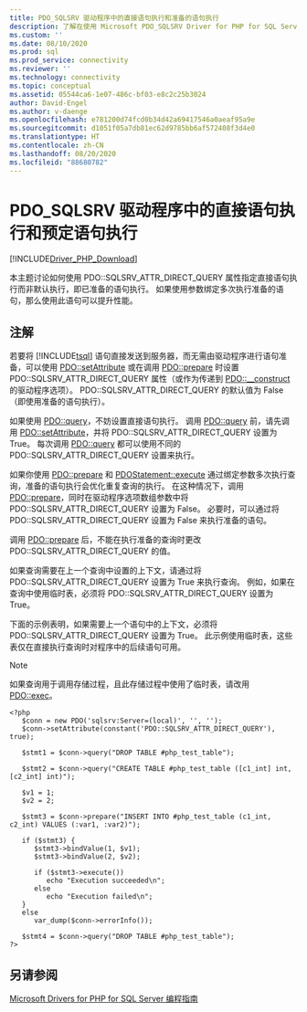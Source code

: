 ```yaml
---
title: PDO_SQLSRV 驱动程序中的直接语句执行和准备的语句执行
description: 了解在使用 Microsoft PDO_SQLSRV Driver for PHP for SQL Server 时如何使用 PDO::SQLSRV_ATTR_DIRECT_QUERY 属性进行直接语句执行
ms.custom: ''
ms.date: 08/10/2020
ms.prod: sql
ms.prod_service: connectivity
ms.reviewer: ''
ms.technology: connectivity
ms.topic: conceptual
ms.assetid: 05544ca6-1e07-486c-bf03-e8c2c25b3024
author: David-Engel
ms.author: v-daenge
ms.openlocfilehash: e781200d74fcd0b34d42a69417546a0aeaf95a9e
ms.sourcegitcommit: d1051f05a7db81ec62d9785bb6af572408f3d4e0
ms.translationtype: HT
ms.contentlocale: zh-CN
ms.lasthandoff: 08/20/2020
ms.locfileid: "88680782"
---
```

# <a name="direct-statement-execution-and-prepared-statement-execution-in-the-pdo_sqlsrv-driver"></a>PDO_SQLSRV 驱动程序中的直接语句执行和预定语句执行
[!INCLUDE[Driver_PHP_Download](../../includes/driver_php_download.md)]

本主题讨论如何使用 PDO::SQLSRV_ATTR_DIRECT_QUERY 属性指定直接语句执行而非默认执行，即已准备的语句执行。 如果使用参数绑定多次执行准备的语句，那么使用此语句可以提升性能。  
  
## <a name="remarks"></a>注解  
若要将 [!INCLUDE[tsql](../../includes/tsql-md.md)] 语句直接发送到服务器，而无需由驱动程序进行语句准备，可以使用 [PDO::setAttribute](../../connect/php/pdo-setattribute.md) 或在调用 [PDO::prepare](../../connect/php/pdo-prepare.md) 时设置 PDO::SQLSRV_ATTR_DIRECT_QUERY 属性（或作为传递到 [PDO::__construct](../../connect/php/pdo-construct.md) 的驱动程序选项）。 PDO::SQLSRV_ATTR_DIRECT_QUERY 的默认值为 False（即使用准备的语句执行）。  
  
如果使用 [PDO::query](../../connect/php/pdo-query.md)，不妨设置直接语句执行。 调用 [PDO::query](../../connect/php/pdo-query.md) 前，请先调用 [PDO::setAttribute](../../connect/php/pdo-setattribute.md)，并将 PDO::SQLSRV_ATTR_DIRECT_QUERY 设置为 True。  每次调用 [PDO::query](../../connect/php/pdo-query.md) 都可以使用不同的 PDO::SQLSRV_ATTR_DIRECT_QUERY 设置来执行。  
  
如果你使用 [PDO::prepare](../../connect/php/pdo-prepare.md) 和 [PDOStatement::execute](../../connect/php/pdostatement-execute.md) 通过绑定参数多次执行查询，准备的语句执行会优化重复查询的执行。  在这种情况下，调用 [PDO::prepare](../../connect/php/pdo-prepare.md)，同时在驱动程序选项数组参数中将 PDO::SQLSRV_ATTR_DIRECT_QUERY 设置为 False。 必要时，可以通过将 PDO::SQLSRV_ATTR_DIRECT_QUERY 设置为 False 来执行准备的语句。  
  
调用 [PDO::prepare](../../connect/php/pdo-prepare.md) 后，不能在执行准备的查询时更改 PDO::SQLSRV_ATTR_DIRECT_QUERY 的值。  
  
如果查询需要在上一个查询中设置的上下文，请通过将 PDO::SQLSRV_ATTR_DIRECT_QUERY 设置为 True 来执行查询。 例如，如果在查询中使用临时表，必须将 PDO::SQLSRV_ATTR_DIRECT_QUERY 设置为 True。  
  
下面的示例表明，如果需要上一个语句中的上下文，必须将 PDO::SQLSRV_ATTR_DIRECT_QUERY 设置为 True。 此示例使用临时表，这些表仅在直接执行查询时对程序中的后续语句可用。  
  
> [!NOTE]
> 如果查询用于调用存储过程，且此存储过程中使用了临时表，请改用 [PDO::exec](../../connect/php/pdo-exec.md)。

```  
<?php  
   $conn = new PDO('sqlsrv:Server=(local)', '', '');  
   $conn->setAttribute(constant('PDO::SQLSRV_ATTR_DIRECT_QUERY'), true);  
  
   $stmt1 = $conn->query("DROP TABLE #php_test_table");  
  
   $stmt2 = $conn->query("CREATE TABLE #php_test_table ([c1_int] int, [c2_int] int)");  
  
   $v1 = 1;  
   $v2 = 2;  
  
   $stmt3 = $conn->prepare("INSERT INTO #php_test_table (c1_int, c2_int) VALUES (:var1, :var2)");  
  
   if ($stmt3) {  
      $stmt3->bindValue(1, $v1);  
      $stmt3->bindValue(2, $v2);  
  
      if ($stmt3->execute())  
         echo "Execution succeeded\n";       
      else  
         echo "Execution failed\n";  
   }  
   else  
      var_dump($conn->errorInfo());  
  
   $stmt4 = $conn->query("DROP TABLE #php_test_table");  
?>  
```  
  
## <a name="see-also"></a>另请参阅  
[Microsoft Drivers for PHP for SQL Server 编程指南](../../connect/php/programming-guide-for-php-sql-driver.md)
  
